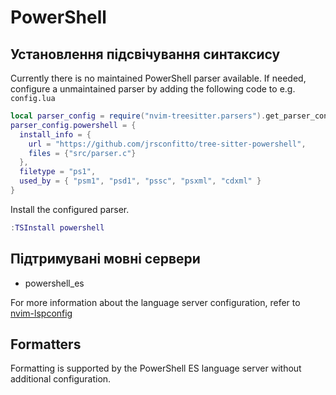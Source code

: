 # PowerShell

## Установлення підсвічування синтаксису

Currently there is no maintained PowerShell parser available. If needed, configure a unmaintained parser by adding the following code to e.g. `config.lua`

```lua
local parser_config = require("nvim-treesitter.parsers").get_parser_configs()
parser_config.powershell = {
  install_info = {
    url = "https://github.com/jrsconfitto/tree-sitter-powershell",
    files = {"src/parser.c"}
  },
  filetype = "ps1",
  used_by = { "psm1", "psd1", "pssc", "psxml", "cdxml" }
}
```

Install the configured parser.

```lua
:TSInstall powershell
```

## Підтримувані мовні сервери

- powershell_es

For more information about the language server configuration, refer to [nvim-lspconfig](https://github.com/neovim/nvim-lspconfig/blob/master/doc/server_configurations.md#powershell_es)

## Formatters

Formatting is supported by the PowerShell ES language server without additional configuration.
